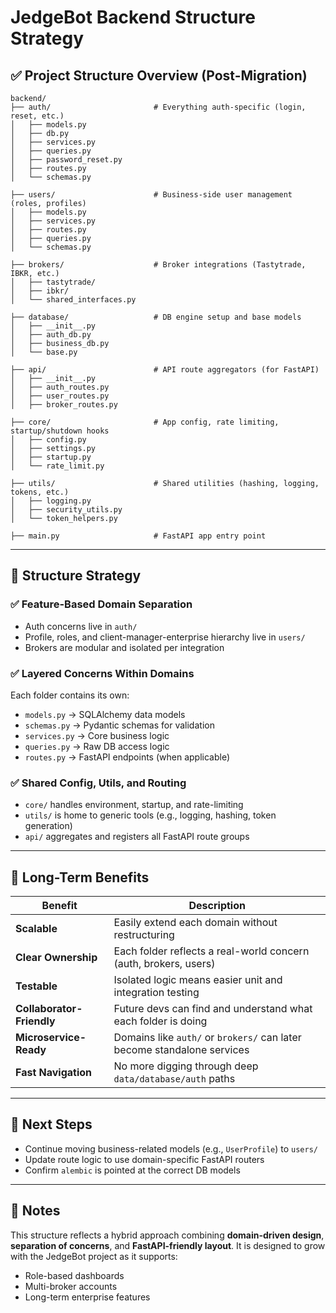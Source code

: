# JedgeBot Backend Structure Strategy

## ✅ Project Structure Overview (Post-Migration)

```
backend/
├── auth/                       # Everything auth-specific (login, reset, etc.)
│   ├── models.py
│   ├── db.py
│   ├── services.py
│   ├── queries.py
│   ├── password_reset.py
│   ├── routes.py
│   └── schemas.py

├── users/                      # Business-side user management (roles, profiles)
│   ├── models.py
│   ├── services.py
│   ├── routes.py
│   ├── queries.py
│   └── schemas.py

├── brokers/                    # Broker integrations (Tastytrade, IBKR, etc.)
│   ├── tastytrade/
│   ├── ibkr/
│   └── shared_interfaces.py

├── database/                   # DB engine setup and base models
│   ├── __init__.py
│   ├── auth_db.py
│   ├── business_db.py
│   └── base.py

├── api/                        # API route aggregators (for FastAPI)
│   ├── __init__.py
│   ├── auth_routes.py
│   ├── user_routes.py
│   ├── broker_routes.py

├── core/                       # App config, rate limiting, startup/shutdown hooks
│   ├── config.py
│   ├── settings.py
│   ├── startup.py
│   └── rate_limit.py

├── utils/                      # Shared utilities (hashing, logging, tokens, etc.)
│   ├── logging.py
│   ├── security_utils.py
│   └── token_helpers.py

├── main.py                     # FastAPI app entry point
```

---

## 🌟 Structure Strategy

### ✅ Feature-Based Domain Separation
- Auth concerns live in `auth/`
- Profile, roles, and client-manager-enterprise hierarchy live in `users/`
- Brokers are modular and isolated per integration

### ✅ Layered Concerns Within Domains
Each folder contains its own:
- `models.py` → SQLAlchemy data models
- `schemas.py` → Pydantic schemas for validation
- `services.py` → Core business logic
- `queries.py` → Raw DB access logic
- `routes.py` → FastAPI endpoints (when applicable)

### ✅ Shared Config, Utils, and Routing
- `core/` handles environment, startup, and rate-limiting
- `utils/` is home to generic tools (e.g., logging, hashing, token generation)
- `api/` aggregates and registers all FastAPI route groups

---

## 🚀 Long-Term Benefits

| Benefit | Description |
|---------|-------------|
| **Scalable** | Easily extend each domain without restructuring |
| **Clear Ownership** | Each folder reflects a real-world concern (auth, brokers, users) |
| **Testable** | Isolated logic means easier unit and integration testing |
| **Collaborator-Friendly** | Future devs can find and understand what each folder is doing |
| **Microservice-Ready** | Domains like `auth/` or `brokers/` can later become standalone services |
| **Fast Navigation** | No more digging through deep `data/database/auth` paths |

---

## 🔄 Next Steps

- Continue moving business-related models (e.g., `UserProfile`) to `users/`
- Update route logic to use domain-specific FastAPI routers
- Confirm `alembic` is pointed at the correct DB models

---

## 📝 Notes

This structure reflects a hybrid approach combining **domain-driven design**, **separation of concerns**, and **FastAPI-friendly layout**. It is designed to grow with the JedgeBot project as it supports:
- Role-based dashboards
- Multi-broker accounts
- Long-term enterprise features
